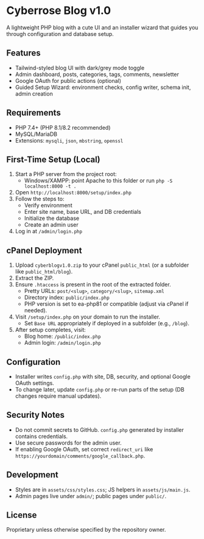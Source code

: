 # Cyberrose Blog v1.0

A lightweight PHP blog with a cute UI and an installer wizard that guides you through configuration and database setup.

## Features
- Tailwind-styled blog UI with dark/grey mode toggle
- Admin dashboard, posts, categories, tags, comments, newsletter
- Google OAuth for public actions (optional)
- Guided Setup Wizard: environment checks, config writer, schema init, admin creation

## Requirements
- PHP 7.4+ (PHP 8.1/8.2 recommended)
- MySQL/MariaDB
- Extensions: `mysqli`, `json`, `mbstring`, `openssl`

## First-Time Setup (Local)
1. Start a PHP server from the project root:
   - Windows/XAMPP: point Apache to this folder or run `php -S localhost:8000 -t .`
2. Open `http://localhost:8000/setup/index.php`
3. Follow the steps to:
   - Verify environment
   - Enter site name, base URL, and DB credentials
   - Initialize the database
   - Create an admin user
4. Log in at `/admin/login.php`

## cPanel Deployment
1. Upload `cyberblogv1.0.zip` to your cPanel `public_html` (or a subfolder like `public_html/blog`).
2. Extract the ZIP.
3. Ensure `.htaccess` is present in the root of the extracted folder.
   - Pretty URLs: `post/<slug>`, `category/<slug>`, `sitemap.xml`
   - Directory index: `public/index.php`
   - PHP version is set to ea-php81 or compatible (adjust via cPanel if needed).
4. Visit `/setup/index.php` on your domain to run the installer.
   - Set `Base URL` appropriately if deployed in a subfolder (e.g., `/blog`).
5. After setup completes, visit:
   - Blog home: `/public/index.php`
   - Admin login: `/admin/login.php`

## Configuration
- Installer writes `config.php` with site, DB, security, and optional Google OAuth settings.
- To change later, update `config.php` or re-run parts of the setup (DB changes require manual updates).

## Security Notes
- Do not commit secrets to GitHub. `config.php` generated by installer contains credentials.
- Use secure passwords for the admin user.
- If enabling Google OAuth, set correct `redirect_uri` like `https://yourdomain/comments/google_callback.php`.

## Development
- Styles are in `assets/css/styles.css`; JS helpers in `assets/js/main.js`.
- Admin pages live under `admin/`; public pages under `public/`.

## License
Proprietary unless otherwise specified by the repository owner.